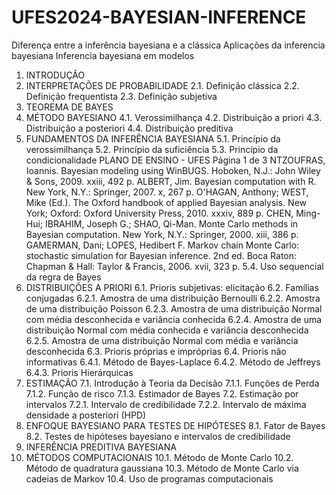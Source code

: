 # UFES2024-BAYESIAN-INFERENCE


Diferença entre a inferência bayesiana e a clássica
Aplicações da inferencia bayesiana
Inferencia bayesiana em modelos

1. INTRODUÇÃO
2. INTERPRETAÇÕES DE PROBABILIDADE
2.1. Definição clássica
2.2. Definição frequentista
2.3. Definição subjetiva
3. TEOREMA DE BAYES
4. MÉTODO BAYESIANO
4.1. Verossimilhança
4.2. Distribuição a priori
4.3. Distribuição a posteriori
4.4. Distribuição preditiva
5. FUNDAMENTOS DA INFERÊNCIA BAYESIANA
5.1. Princípio da verossimilhança
5.2. Princípio da suficiência
5.3. Princípio da condicionalidade
PLANO DE ENSINO - UFES Página 1 de 3
 NTZOUFRAS, Ioannis. Bayesian modeling using WinBUGS. Hoboken, N.J.: John Wiley & Sons, 2009. xxiii, 492 p.
ALBERT, Jim. Bayesian computation with R. New York, N.Y.: Springer, 2007. x, 267 p.
 O'HAGAN, Anthony; WEST, Mike (Ed.). The Oxford handbook of applied Bayesian analysis. New York; Oxford: Oxford
University Press, 2010. xxxiv, 889 p.
 CHEN, Ming-Hui; IBRAHIM, Joseph G.; SHAO, Qi-Man. Monte Carlo methods in Bayesian computation. New York, N.Y.:
Springer, 2000. xiii, 386 p.
 GAMERMAN, Dani; LOPES, Hedibert F. Markov chain Monte Carlo: stochastic simulation for Bayesian inference. 2nd ed.
Boca Raton: Chapman & Hall: Taylor & Francis, 2006. xvii, 323 p.
5.4. Uso sequencial da regra de Bayes
6. DISTRIBUIÇÕES A PRIORI
6.1. Prioris subjetivas: elicitação
6.2. Famílias conjugadas
6.2.1. Amostra de uma distribuição Bernoulli
6.2.2. Amostra de uma distribuição Poisson
6.2.3. Amostra de uma distribuição Normal com média desconhecida e variância conhecida
6.2.4. Amostra de uma distribuição Normal com média conhecida e variância desconhecida
6.2.5. Amostra de uma distribuição Normal com média e variância desconhecida
6.3. Prioris próprias e impróprias
6.4. Prioris não informativas
6.4.1. Método de Bayes-Laplace
6.4.2. Método de Jeffreys
6.4.3. Prioris Hierárquicas
7. ESTIMAÇÃO
7.1. Introdução à Teoria da Decisão
7.1.1. Funções de Perda
7.1.2. Função de risco
7.1.3. Estimador de Bayes
7.2. Estimação por intervalos
7.2.1. Intervalo de credibilidade
7.2.2. Intervalo de máxima densidade a posteriori (HPD)
8. ENFOQUE BAYESIANO PARA TESTES DE HIPÓTESES
8.1. Fator de Bayes
8.2. Testes de hipóteses bayesiano e intervalos de credibilidade
9. INFERÊNCIA PREDITIVA BAYESIANA
10. MÉTODOS COMPUTACIONAIS
10.1. Método de Monte Carlo
10.2. Método de quadratura gaussiana
10.3. Método de Monte Carlo via cadeias de Markov
10.4. Uso de programas computacionais
